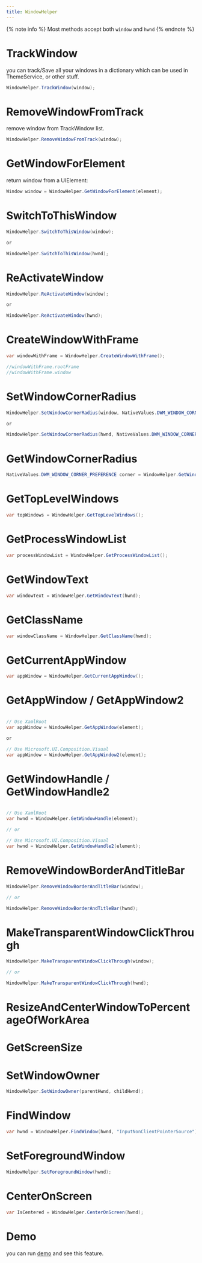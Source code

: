 ```yaml
---
title: WindowHelper
---
```


{% note info %}
Most methods accept both `window` and `hwnd`
{% endnote %}

# TrackWindow
you can track/Save all your windows in a dictionary which can be used in ThemeService, or other stuff.

```cs
WindowHelper.TrackWindow(window);
```

# RemoveWindowFromTrack
remove window from TrackWindow list.
```cs
WindowHelper.RemoveWindowFromTrack(window);
```

# GetWindowForElement

return window from a UIElement:

```cs
Window window = WindowHelper.GetWindowForElement(element);
```

# SwitchToThisWindow

```cs
WindowHelper.SwitchToThisWindow(window);

or

WindowHelper.SwitchToThisWindow(hwnd);

```

# ReActivateWindow
```cs
WindowHelper.ReActivateWindow(window);

or

WindowHelper.ReActivateWindow(hwnd);

```

# CreateWindowWithFrame

```cs
var windowWithFrame = WindowHelper.CreateWindowWithFrame();

//windowWithFrame.rootFrame
//windowWithFrame.window
```

# SetWindowCornerRadius

```cs
WindowHelper.SetWindowCornerRadius(window, NativeValues.DWM_WINDOW_CORNER_PREFERENCE.DWMWCP_ROUND);

or

WindowHelper.SetWindowCornerRadius(hwnd, NativeValues.DWM_WINDOW_CORNER_PREFERENCE.DWMWCP_ROUND);

```

# GetWindowCornerRadius

```cs
NativeValues.DWM_WINDOW_CORNER_PREFERENCE corner = WindowHelper.GetWindowCornerRadius(window);

```

# GetTopLevelWindows

```cs
var topWindows = WindowHelper.GetTopLevelWindows();
```

# GetProcessWindowList

```cs
var processWindowList = WindowHelper.GetProcessWindowList();
```

# GetWindowText

```cs
var windowText = WindowHelper.GetWindowText(hwnd);
```

# GetClassName

```cs
var windowClassName = WindowHelper.GetClassName(hwnd);
```

# GetCurrentAppWindow

```cs
var appWindow = WindowHelper.GetCurrentAppWindow();
```

# GetAppWindow / GetAppWindow2

```cs

// Use XamlRoot
var appWindow = WindowHelper.GetAppWindow(element);

or

// Use Microsoft.UI.Composition.Visual
var appWindow = WindowHelper.GetAppWindow2(element);

```

# GetWindowHandle / GetWindowHandle2

```cs

// Use XamlRoot
var hwnd = WindowHelper.GetWindowHandle(element);

// or

// Use Microsoft.UI.Composition.Visual
var hwnd = WindowHelper.GetWindowHandle2(element);

```

# RemoveWindowBorderAndTitleBar

```cs
WindowHelper.RemoveWindowBorderAndTitleBar(window);

// or

WindowHelper.RemoveWindowBorderAndTitleBar(hwnd);

```

# MakeTransparentWindowClickThrough

```cs
WindowHelper.MakeTransparentWindowClickThrough(window);

// or

WindowHelper.MakeTransparentWindowClickThrough(hwnd);

```

# ResizeAndCenterWindowToPercentageOfWorkArea

# GetScreenSize

# SetWindowOwner

```cs
WindowHelper.SetWindowOwner(parentHwnd, childHwnd);
```

# FindWindow
```cs
var hwnd = WindowHelper.FindWindow(hwnd, "InputNonClientPointerSource");
```

# SetForegroundWindow
```cs
WindowHelper.SetForegroundWindow(hwnd);
```

# CenterOnScreen
```cs
var IsCentered = WindowHelper.CenterOnScreen(hwnd);
```

# Demo
you can run [demo](https://github.com/Ghost1372/DevWinUI) and see this feature.
